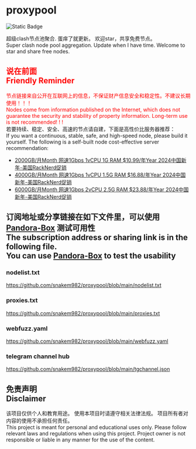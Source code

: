 # proxypool

![Static Badge](https://img.shields.io/badge/ss|ssr|vmess|vless|trojan-free-orange)

超级clash节点池聚合.
蛋痒了就更新。
欢迎star，共享免费节点。
<br/>
Super clash node pool aggregation.
Update when I have time.
Welcome to star and share free nodes.

## <font color="red">说在前面<br/>Friendly Reminder</font>
<font color="red">节点链接来自公开在互联网上的信息，不保证财产信息安全和稳定性。不建议长期使用！！！<br/>
Nodes come from information published on the Internet,
which does not guarantee the security and stability of property information.
Long-term use is not recommended! ! !</font><br/>
若要持续、稳定、安全、高速的节点请自建，下面是高性价比服务器推荐：<br/>
If you want a continuous, stable, safe, and high-speed node, please build it yourself.
The following is a self-built node cost-effective server recommendation:
- [2000GB/月Month 网速1Gbps 1vCPU 1G RAM $10.99/年Year 2024中国新年-美国RackNerd促销](https://my.racknerd.com/aff.php?aff=8613&pid=838 "2024中国新年-美国RackNerd促销")
- [4000GB/月Month 网速1Gbps 1vCPU 1.5G RAM $16.88/年Year 2024中国新年-美国RackNerd促销](https://my.racknerd.com/aff.php?aff=8613&pid=839 "2024中国新年-美国RackNerd促销")
- [6000GB/月Month 网速1Gbps 2vCPU 2.5G RAM $23.88/年Year 2024中国新年-美国RackNerd促销](https://my.racknerd.com/aff.php?aff=8613&pid=840 "2024中国新年-美国RackNerd促销")

## 订阅地址或分享链接在如下文件里，可以使用 [Pandora-Box](https://github.com/snakem982/Pandora-Box/blob/main/README-CN.md) 测试可用性<br>The subscription address or sharing link is in the following file. <br>You can use [Pandora-Box](https://github.com/snakem982/Pandora-Box) to test the usability
### nodelist.txt
https://github.com/snakem982/proxypool/blob/main/nodelist.txt
### proxies.txt
https://github.com/snakem982/proxypool/blob/main/proxies.txt
### webfuzz.yaml
https://github.com/snakem982/proxypool/blob/main/webfuzz.yaml
### telegram channel hub
https://github.com/snakem982/proxypool/blob/main/tgchannel.json

## 免责声明 <br/>Disclaimer
该项目仅供个人和教育用途。
使用本项目时请遵守相关法律法规。
项目所有者对内容的使用不承担任何责任。
<br/>
This project is meant for personal and educational uses only.
Please follow relevant laws and regulations when using this project.
Project owner is not responsible or liable in any manner for the use of the content.
